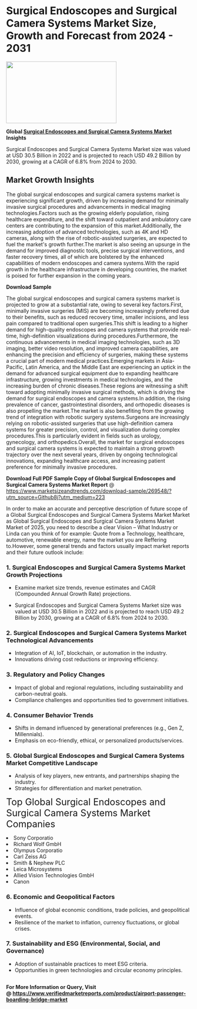 <H1>Surgical Endoscopes and Surgical Camera Systems Market Size, Growth and Forecast from 2024 - 2031</H1><img class="aligncenter size-medium wp-image-584254" src="https://thirdeyenews.in/wp-content/uploads/2024/09/Global-Market-Research-300x168.jpeg" alt="" width="300" height="168" /><p><strong>Global&nbsp;<a href="https://www.marketsizeandtrends.com/download-sample/269548/?utm_source=Github8j?utm_medium=223">Surgical Endoscopes and Surgical Camera Systems Market</a> Insights</strong></p><p>Surgical Endoscopes and Surgical Camera Systems Market size was valued at USD 30.5 Billion in 2022 and is projected to reach USD 49.2 Billion by 2030, growing at a CAGR of 6.8% from 2024 to 2030.</p><p><h2>Market Growth Insights</h2> <p>The global surgical endoscopes and surgical camera systems market is experiencing significant growth, driven by increasing demand for minimally invasive surgical procedures and advancements in medical imaging technologies.Factors such as the growing elderly population, rising healthcare expenditure, and the shift toward outpatient and ambulatory care centers are contributing to the expansion of this market.Additionally, the increasing adoption of advanced technologies, such as 4K and HD cameras, along with the rise of robotic-assisted surgeries, are expected to fuel the market's growth further.The market is also seeing an upsurge in the demand for improved diagnostic tools, precise surgical interventions, and faster recovery times, all of which are bolstered by the enhanced capabilities of modern endoscopes and camera systems.With the rapid growth in the healthcare infrastructure in developing countries, the market is poised for further expansion in the coming years.</p> <p><strong>Download Sample</strong></p> <p>The global surgical endoscopes and surgical camera systems market is projected to grow at a substantial rate, owing to several key factors.First, minimally invasive surgeries (MIS) are becoming increasingly preferred due to their benefits, such as reduced recovery time, smaller incisions, and less pain compared to traditional open surgeries.This shift is leading to a higher demand for high-quality endoscopes and camera systems that provide real-time, high-definition visualizations during procedures.Furthermore, the continuous advancements in medical imaging technologies, such as 3D imaging, better video resolution, and improved camera capabilities, are enhancing the precision and efficiency of surgeries, making these systems a crucial part of modern medical practices.Emerging markets in Asia-Pacific, Latin America, and the Middle East are experiencing an uptick in the demand for advanced surgical equipment due to expanding healthcare infrastructure, growing investments in medical technologies, and the increasing burden of chronic diseases.These regions are witnessing a shift toward adopting minimally invasive surgical methods, which is driving the demand for surgical endoscopes and camera systems.In addition, the rising prevalence of cancer, gastrointestinal disorders, and orthopedic diseases is also propelling the market.The market is also benefiting from the growing trend of integration with robotic surgery systems.Surgeons are increasingly relying on robotic-assisted surgeries that use high-definition camera systems for greater precision, control, and visualization during complex procedures.This is particularly evident in fields such as urology, gynecology, and orthopedics.Overall, the market for surgical endoscopes and surgical camera systems is expected to maintain a strong growth trajectory over the next several years, driven by ongoing technological innovations, expanding healthcare access, and increasing patient preference for minimally invasive procedures.</p> <p><span class=""><strong>Download Full PDF Sample Copy of Global Surgical Endoscopes and Surgical Camera Systems Market Report</strong> @ <a href="https://www.marketsizeandtrends.com/download-sample/269548/?utm_source=Github8j?utm_medium=223" target="_blank">https://www.marketsizeandtrends.com/download-sample/269548/?utm_source=Github8j?utm_medium=223</a></span></p><p>In order to make an accurate and perceptive description of future scope of a Global&nbsp;Surgical Endoscopes and Surgical Camera Systems Market Market as Global&nbsp;Surgical Endoscopes and Surgical Camera Systems Market Market of 2025, you need to describe a clear Vision &ndash; What Industry or Linda can you think of for example: Quote from a Technology, healthcare, automotive, renewable energy, name the market you are Reffering to.However, some general trends and factors usually impact market reports and their future outlook include:</p><h3>1.&nbsp;<strong>Surgical Endoscopes and Surgical Camera Systems Market Growth Projections</strong></h3><ul><li>Examine market size trends, revenue estimates and CAGR (Compounded Annual Growth Rate) projections.</li><li><p>Surgical Endoscopes and Surgical Camera Systems Market size was valued at USD 30.5 Billion in 2022 and is projected to reach USD 49.2 Billion by 2030, growing at a CAGR of 6.8% from 2024 to 2030.</p></li></ul><h3>2.&nbsp;<strong>Surgical Endoscopes and Surgical Camera Systems Market Technological Advancements</strong></h3><ul><li>Integration of AI, IoT, blockchain, or automation in the industry.</li><li>Innovations driving cost reductions or improving efficiency.</li></ul><h3>3.&nbsp;<strong>Regulatory and Policy Changes</strong></h3><ul><li>Impact of global and regional regulations, including sustainability and carbon-neutral goals.</li><li>Compliance challenges and opportunities tied to government initiatives.</li></ul><h3>4.&nbsp;<strong>Consumer Behavior Trends</strong></h3><ul><li>Shifts in demand influenced by generational preferences (e.g., Gen Z, Millennials).</li><li>Emphasis on eco-friendly, ethical, or personalized products/services.</li></ul><h3>5.&nbsp;<strong>Global Surgical Endoscopes and Surgical Camera Systems Market Competitive Landscape</strong></h3><ul><li>Analysis of key players, new entrants, and partnerships shaping the industry.</li><li>Strategies for differentiation and market penetration.</li></ul><p data-pm-slice="1 1 []"><span style="color: inherit; font-family: inherit; font-size: 25px;">Top Global Surgical Endoscopes and Surgical Camera Systems Market Companies</span></p><div class="" data-test-id=""><p><li>Sony Corporatio</li><li> Richard Wolf GmbH</li><li> Olympus Corporatio</li><li> Carl Zeiss AG</li><li> Smith & Nephew PLC</li><li> Leica Microsystems</li><li> Allied Vision Technologies GmbH</li><li> Canon</li></p></div><h3>6.&nbsp;<strong>Economic and Geopolitical Factors</strong></h3><ul><li>Influence of global economic conditions, trade policies, and geopolitical events.</li><li>Resilience of the market to inflation, currency fluctuations, or global crises.</li></ul><h3>7.&nbsp;<strong>Sustainability and ESG (Environmental, Social, and Governance)</strong></h3><ul><li>Adoption of sustainable practices to meet ESG criteria.</li><li>Opportunities in green technologies and circular economy principles.</li></ul><h2><strong style="font-size: 14px;">For More Information or Query, Visit @&nbsp;</strong><a style="background-color: #ffffff; font-size: 14px;" href="https://www.marketsizeandtrends.com/report/surgical-endoscopes-and-surgical-camera-systems-market/" target="_blank">https://www.verifiedmarketreports.com/product/airport-passenger-boarding-bridge-market</a></h2>